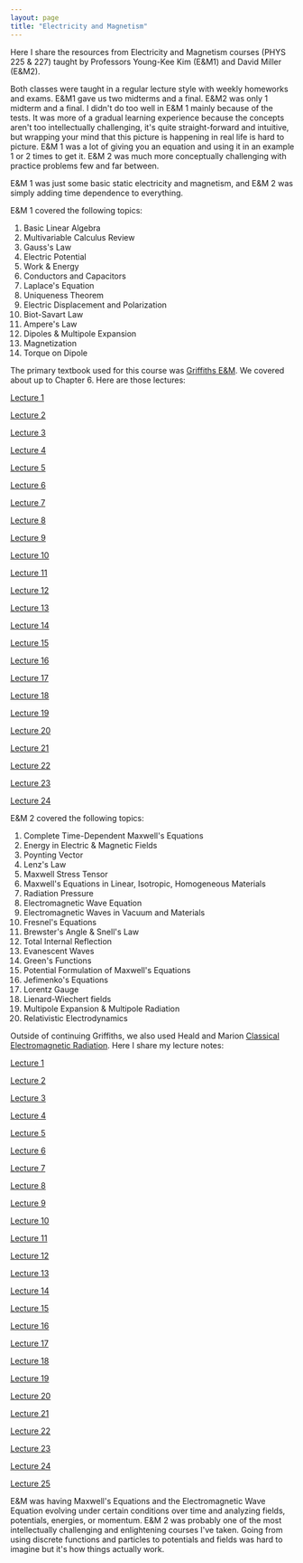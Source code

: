 ```yaml
---
layout: page
title: "Electricity and Magnetism"
---
```


Here I share the resources from Electricity and Magnetism courses (PHYS 225 & 227) taught by Professors Young-Kee Kim (E&M1) and David Miller (E&M2).

Both classes were taught in a regular lecture style with weekly homeworks and exams. E&M1 gave us two midterms and a final. E&M2 was only 1 midterm and a final. I didn't do too well in E&M 1 mainly because of the tests. It was more of a gradual learning experience because the concepts aren't too intellectually challenging, it's quite straight-forward and intuitive, but wrapping your mind that this picture is happening in real life is hard to picture. E&M 1 was a lot of giving you an equation and using it in an example 1 or 2 times to get it. E&M 2 was much more conceptually challenging with practice problems few and far between.

E&M 1 was just some basic static electricity and magnetism, and E&M 2 was simply adding time dependence to everything.

E&M 1 covered the following topics:

1. Basic Linear Algebra
2. Multivariable Calculus Review
3. Gauss's Law
4. Electric Potential
5. Work & Energy
6. Conductors and Capacitors
7. Laplace's Equation
8. Uniqueness Theorem
9. Electric Displacement and Polarization
10. Biot-Savart Law
11. Ampere's Law
12. Dipoles & Multipole Expansion
13. Magnetization
14. Torque on Dipole

The primary textbook used for this course was [Griffiths E&M](https://en.wikipedia.org/wiki/Introduction_to_Electrodynamics). We covered about up to Chapter 6. Here are those lectures:

[Lecture 1](/resources/em/em1/Lecture_Jan_10_2022.pdf)

[Lecture 2](/resources/em/em1/Lecture_Jan_12_2022.pdf)

[Lecture 3](/resources/em/em1/Lecture_Jan_14_2022.pdf)

[Lecture 4](/resources/em/em1/Lecture_Jan_19_2022.pdf)

[Lecture 5](/resources/em/em1/Lecture_Jan_21_2022.pdf)

[Lecture 6](/resources/em/em1/Lecture_Jan_24_2022.pdf)

[Lecture 7](/resources/em/em1/Lecture_Jan_26_2022.pdf)

[Lecture 8](/resources/em/em1/Lecture_Jan_28_2022.pdf)

[Lecture 9](/resources/em/em1/Lecture_Jan_31_2022.pdf)

[Lecture 10](/resources/em/em1/Lecture_Feb_2_2022.pdf)

[Lecture 11](/resources/em/em1/Lecture_Feb_7_2022.pdf)

[Lecture 12](/resources/em/em1/Lecture_Feb_9_2022.pdf)

[Lecture 13](/resources/em/em1/Lecture_Feb_11_2022.pdf)

[Lecture 14](/resources/em/em1/Lecture_Feb_14_2022.pdf)

[Lecture 15](/resources/em/em1/Lecture_Feb_16_2022.pdf)

[Lecture 16](/resources/em/em1/Lecture_Feb_18_2022.pdf)

[Lecture 17](/resources/em/em1/Lecture_Feb_21_2022.pdf)

[Lecture 18](/resources/em/em1/Lecture_Feb_23_2022.pdf)

[Lecture 19](/resources/em/em1/Lecture_Feb_28_2022.pdf)

[Lecture 20](/resources/em/em1/Lecture_Mar_4_2022.pdf)

[Lecture 21](/resources/em/em1/Lecture_Mar_7_2022.pdf)

[Lecture 22](/resources/em/em1/Lecture_Mar_9_2022.pdf)

[Lecture 23](/resources/em/em1/Lecture_Mar_12_2022.pdf)

[Lecture 24](/resources/em/em1/Lecture_Mar_15_2022.pdf)

E&M 2 covered the following topics:

1. Complete Time-Dependent Maxwell's Equations
2. Energy in Electric & Magnetic Fields
3. Poynting Vector
4. Lenz's Law
5. Maxwell Stress Tensor
6. Maxwell's Equations in Linear, Isotropic, Homogeneous Materials
7. Radiation Pressure
8. Electromagnetic Wave Equation
9. Electromagnetic Waves in Vacuum and Materials
10. Fresnel's Equations
11. Brewster's Angle & Snell's Law
12. Total Internal Reflection
13. Evanescent Waves
14. Green's Functions
15. Potential Formulation of Maxwell's Equations
16. Jefimenko's Equations
17. Lorentz Gauge
18. Lienard-Wiechert fields
19. Multipole Expansion & Multipole Radiation
20. Relativistic Electrodynamics

Outside of continuing Griffiths, we also used Heald and Marion [Classical Electromagnetic Radiation](https://www.sciencedirect.com/book/9780124722576/classical-electromagnetic-radiation). Here I share my lecture notes:

[Lecture 1](/resources/em/em2/Lecture_Mar_28_2022.pdf)

[Lecture 2](/resources/em/em2/Lecture_Mar_30_2022.pdf)

[Lecture 3](/resources/em/em2/Lecture_Apr_1_2022.pdf)

[Lecture 4](/resources/em/em2/Lecture_Apr_4_2022.pdf)

[Lecture 5](/resources/em/em2/Lecture_Apr_6_2022.pdf)

[Lecture 6](/resources/em/em2/Lecture_Apr_8_2022.pdf)

[Lecture 7](/resources/em/em2/Lecture_Apr_11_2022.pdf)

[Lecture 8](/resources/em/em2/Lecture_Apr_13_2022.pdf)

[Lecture 9](/resources/em/em2/Lecture_Apr_15_2022.pdf)

[Lecture 10](/resources/em/em2/Lecture_Apr_18_2022.pdf)

[Lecture 11](/resources/em/em2/Lecture_Apr_20_2022.pdf)

[Lecture 12](/resources/em/em2/Lecture_Apr_22_2022.pdf)

[Lecture 13](/resources/em/em2/Lecture_Apr_25_2022.pdf)

[Lecture 14](/resources/em/em2/Lecture_Apr_27_2022.pdf)

[Lecture 15](/resources/em/em2/Lecture_Apr_29_2022.pdf)

[Lecture 16](/resources/em/em2/Lecture_May_2_2022.pdf)

[Lecture 17](/resources/em/em2/Lecture_May_6_2022.pdf)

[Lecture 18](/resources/em/em2/Lecture_May_9_2022.pdf)

[Lecture 19](/resources/em/em2/Lecture_May_11_2022.pdf)

[Lecture 20](/resources/em/em2/Lecture_May_13_2022.pdf)

[Lecture 21](/resources/em/em2/Lecture_May_16_2022.pdf)

[Lecture 22](/resources/em/em2/Lecture_May_18_2022.pdf)

[Lecture 23](/resources/em/em2/Lecture_May_20_2022.pdf)

[Lecture 24](/resources/em/em2/Lecture_May_23_2022.pdf)

[Lecture 25](/resources/em/em2/Lecture_May_25_2022.pdf)

E&M was having Maxwell's Equations and the Electromagnetic Wave Equation evolving under certain conditions over time and analyzing fields, potentials, energies, or momentum. E&M 2 was probably one of the most intellectually challenging and enlightening courses I've taken. Going from using discrete functions and particles to potentials and fields was hard to imagine but it's how things actually work.
